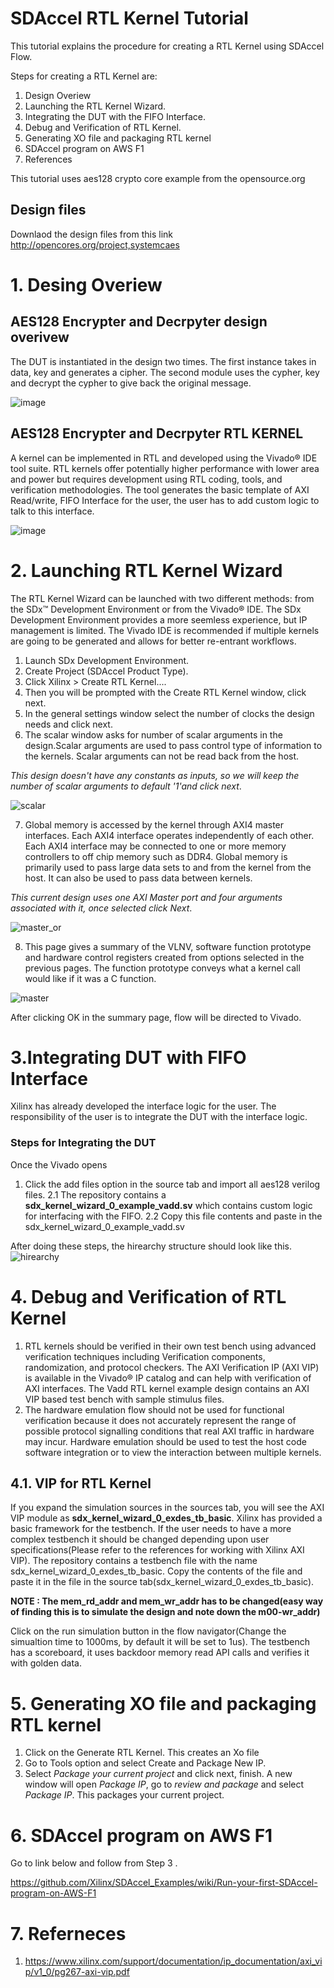 # SDAccel RTL Kernel Tutorial

This tutorial explains the procedure for creating a RTL Kernel using SDAccel Flow. 

Steps for creating a RTL Kernel are:
1. Design Overiew 
2. Launching the RTL Kernel Wizard.  
3. Integrating the DUT with the FIFO Interface.
4. Debug and Verification of RTL Kernel. 
5. Generating XO file and packaging RTL kernel 
6. SDAccel program on AWS F1
7. References

This tutorial uses aes128 crypto core example from the opensource.org  

## Design files 
Downlaod the design files from this link http://opencores.org/project,systemcaes  

# 1. Desing Overiew

## AES128 Encrypter and Decrpyter design overivew
   The DUT is instantiated in the design two times. The first instance takes in data, key and generates a cipher. The second module uses the cypher, key and decrypt the cypher to give back the original message.
   
   ![image](https://user-images.githubusercontent.com/32319498/31142684-e1b2e09c-a82f-11e7-9741-ce0f1c4ce054.png)
		

## AES128 Encrypter and Decrpyter RTL KERNEL
   A kernel can be implemented in RTL and developed using the Vivado® IDE tool suite. RTL kernels offer potentially higher performance with lower area and power but requires development using RTL coding, tools, and verification methodologies. The tool generates the basic template of AXI Read/write, FIFO Interface for the user, the user has to add custom logic to talk to this interface. 
   
![image](https://user-images.githubusercontent.com/32319498/31147244-1b121048-a83e-11e7-83e6-a3f534f62ade.png)
		
# 2. Launching RTL Kernel Wizard
The RTL Kernel Wizard can be launched with two different methods: from the SDx™ Development Environment or from the Vivado® IDE. The SDx Development Environment provides a more seemless experience, but IP management is limited. The Vivado IDE is recommended if multiple kernels are going to be generated and allows for better re-entrant workflows.
1. Launch SDx Development Environment.
2. Create Project (SDAccel Product Type).
3. Click Xilinx > Create RTL Kernel....			
4. Then you will be prompted with the Create RTL Kernel window, click next. 
5. In the general settings window select the number of clocks the design needs and click next.
6. The scalar window asks for number of scalar arguments in the design.Scalar arguments are used to pass control type of information to the kernels. Scalar arguments can not be read back from the host. 

_This design doesn't have any constants as inputs, so we will keep the number of scalar arguments to default '1'and click next_.

![scalar](https://user-images.githubusercontent.com/32319498/31472131-aba90efe-aea1-11e7-9892-721ef5501b52.PNG)

7. Global memory is accessed by the kernel through AXI4 master interfaces. Each AXI4 interface operates independently of each other. Each AXI4 interface may be connected to one or more memory controllers to off chip memory such as DDR4. Global memory is primarily used to pass large data sets to and from the kernel from the host. It can also be used to pass data between kernels. 

_This current design uses one AXI Master port and four arguments associated with it, once selected click Next_.

![master_or](https://user-images.githubusercontent.com/32319498/31472114-83e8981c-aea1-11e7-9e60-959aa3c37392.PNG)

8. This page gives a summary of the VLNV, software function prototype and hardware control registers created from options selected in the previous pages. The function prototype conveys what a kernel call would like if it was a C function.

![master](https://user-images.githubusercontent.com/32319498/31472098-6c37e25e-aea1-11e7-8b4d-205ec9b5b115.PNG)


After clicking OK in the summary page, flow will be directed to Vivado. 

# 3.Integrating DUT with FIFO Interface
 Xilinx has already developed the interface logic for the user. The responsibility of the user is to integrate the DUT with the interface logic.
 
### Steps for Integrating the DUT
Once the Vivado opens
1. Click the add files option in the source tab and import all aes128 verilog files.
2.1 The repository contains a **sdx_kernel_wizard_0_example_vadd.sv** which contains custom logic for interfacing with the FIFO.
2.2 Copy this file contents and paste in the sdx_kernel_wizard_0_example_vadd.sv

After doing these steps, the hirearchy structure should look like this.
![hirearchy](https://user-images.githubusercontent.com/32319498/31472066-3ba660ac-aea1-11e7-831a-6b67a148cef3.PNG)



# 4. Debug and Verification of RTL Kernel
1. RTL kernels should be verified in their own test bench using advanced verification techniques including Verification components, randomization, and protocol checkers. The AXI Verification IP (AXI VIP) is available in the Vivado® IP catalog and can help with verification of AXI interfaces. The Vadd RTL kernel example design contains an AXI VIP based test bench with sample
stimulus files. 
2. The hardware emulation flow should not be used for functional verification because it does not accurately represent the range of possible protocol signalling conditions that real AXI traffic in hardware may incur. Hardware emulation should be used to test the host code software integration or to view the interaction between multiple kernels.
## 4.1. VIP for RTL Kernel 
   If you expand the simulation sources in the sources tab, you will see the AXI VIP module as **sdx_kernel_wizard_0_exdes_tb_basic**. Xilinx has provided a basic framework for the testbench. If the user needs to have a more complex testbench it should be changed depending upon user specifications(Please refer to the references for working with Xilinx AXI VIP). The repository contains a testbench file with the name sdx_kernel_wizard_0_exdes_tb_basic. Copy the contents of the file and paste it in the file in the source tab(sdx_kernel_wizard_0_exdes_tb_basic). 

**NOTE : The mem_rd_addr and mem_wr_addr has to be changed(easy way of finding this is to simulate the design and note down the m00-wr_addr)**

Click on the run simulation button in the flow navigator(Change the simualtion time to 1000ms, by default it will be set to 1us). The testbench has a scoreboard, it uses backdoor memory read API calls and verifies it with golden data.
# 5. Generating XO file and packaging RTL kernel
 1. Click on the Generate RTL Kernel. This creates an Xo file
 2. Go to Tools option and select Create and Package New IP.
 3. Select _Package your current project_ and click next, finish. A new window will open _Package IP_, go to _review and package_ and select _Package IP_. This packages your current project.
 
# 6. SDAccel program on AWS F1
Go to link below and follow from Step 3 .

https://github.com/Xilinx/SDAccel_Examples/wiki/Run-your-first-SDAccel-program-on-AWS-F1

# 7. Referneces
1. https://www.xilinx.com/support/documentation/ip_documentation/axi_vip/v1_0/pg267-axi-vip.pdf

